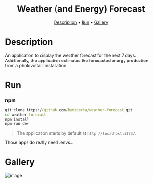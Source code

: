 <h1 align="center">
Weather (and Energy) Forecast
</h1>

<p align="center">
  <a href="#description">Description</a> •
  <a href="#run">Run</a> •
  <a href="#gallery">Gallery</a>
</p>

# Description 
An application to display the weather forecast for the next 7 days. Additionally, the application estimates the forecasted energy production from a photovoltaic installation.

# Run 
### npm
```cmd
git clone https://github.com/kamiderka/weather-forecast.git
cd weather-forecast
npm install 
npm run dev
```
>The application starts by default at `http://localhost:5173/`.

Those apps do really need .envs...

# Gallery
![image](https://github.com/kamiderka/weather-forecast/assets/65948245/7673ec86-15eb-4483-a3d6-65755ac5a5ba)


